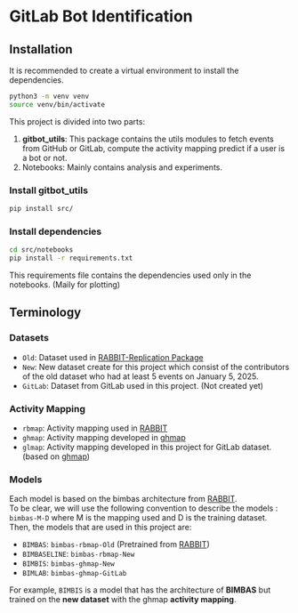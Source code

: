 # GitLab Bot Identification

## Installation
It is recommended to create a virtual environment to install the dependencies.
```bash
python3 -m venv venv
source venv/bin/activate
```

This project is divided into two parts:
1. **gitbot_utils**: This package contains the utils modules to fetch events from GitHub or GitLab, 
compute the activity mapping predict if a user is a bot or not.
2. Notebooks: Mainly contains analysis and experiments.

### Install gitbot_utils
```bash
pip install src/
```

### Install dependencies
```bash
cd src/notebooks
pip install -r requirements.txt
```

This requirements file contains the dependencies used only in the notebooks. (Maily for plotting)


## Terminology
### Datasets
- `Old`: Dataset used in [RABBIT-Replication Package](https://github.com/natarajan-chidambaram/BIMBAS_RABBIT_replication_package)
- `New`: New dataset create for this project which consist of the contributors of the old dataset who
had at least 5 events on January 5, 2025.
- `GitLab`: Dataset from GitLab used in this project. (Not created yet)
### Activity Mapping
- `rbmap`: Activity mapping used in [RABBIT](https://github.com/natarajan-chidambaram/RABBIT)
- `ghmap`: Activity mapping developed in [ghmap](https://github.com/uhourri/ghmap)
- `glmap`: Activity mapping developed in this project for GitLab dataset. (based on [ghmap](https://github.com/uhourri/ghmap))

### Models
Each model is based on the bimbas architecture from [RABBIT](https://github.com/natarajan-chidambaram/RABBIT).  
To be clear, we will use the following convention to describe the models : `bimbas-M-D` where M is the mapping used and D is the training dataset.
Then, the models that are used in this project are:

- `BIMBAS`: `bimbas-rbmap-Old`  (Pretrained from [RABBIT](https://github.com/natarajan-chidambaram/RABBIT))
- `BIMBASELINE`: `bimbas-rbmap-New`
- `BIMBIS`: `bimbas-ghmap-New`
- `BIMLAB`: `bimbas-ghmap-GitLab`

For example, `BIMBIS` is a model that has the architecture of **BIMBAS** but trained on the **new dataset** with the ghmap **activity mapping**.